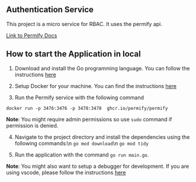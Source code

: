 ## Authentication Service

This project is a micro service for RBAC. It uses the permify api.

[Link to Permify Docs](https://docs.permify.co/permify-overview/intro)


## How to start the Application in local

1. Download and install the Go programming language. You can follow the instructions [here](https://go.dev/doc/install)

2. Setup Docker for your machine. You can find the instructions [here](https://docs.docker.com/engine/install/)

3. Run the Permify service with the following command

`docker run -p 3476:3476 -p 3478:3478  ghcr.io/permify/permify`

**Note**: You might require admin permissions so use `sudo` command if permission is denied.

4. Navigate to the project directory and install the dependencies using the following commands:\n
`go mod download`\n
`go mod tidy`

5. Run the application with the command `go run main.go`.

**Note**: You might also want to setup a debugger for development. If you are using vscode, please follow the instructions [here](https://github.com/golang/vscode-go/wiki/debugging)